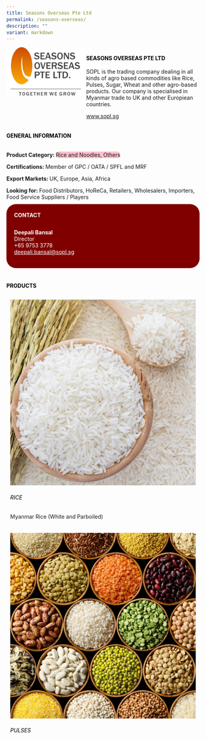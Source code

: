 ```yaml
---
title: Seasons Overseas Pte Ltd
permalink: /seasons-overseas/
description: ""
variant: markdown
---
```

<div class="flex-paragraph">
	<div style="display: flex; flex-wrap: wrap;" class="flex-container">
		<div style="flex: 1 1 40%; display: block;" class="card sgds">
			<img src="/images/seasons_overseas_logo.png">
		</div>
		<div style="flex: 1 1 58%; display: block; margin-left: 3px" class="card-sgds">
			<h4 style="text-transform: uppercase; color: black;"><b>Seasons Overseas Pte Ltd</b></h4>
			<p>SOPL is the trading company dealing in all kinds of agro based commodities like Rice, Pulses, Sugar, Wheat and other agro-based products. Our company is specialised in Myanmar trade to UK and other Europiean countries.</p>
			<p><a target="_blank" href="https://www.sopl.sg">www.sopl.sg</a></p>
		</div>
	</div>
</div>

<h4 style="text-transform: uppercase; color: black;">
	<b>General Information</b>
</h4>
<div style="display: flex; flex-wrap: wrap;" class="flex-container">
	<div style="flex: 1 1 65%; display: block; align-self: stretch" class="card sgds">
		<div class="flex-paragraph">
			<p>
				<b>Product Category: </b>
				<span style="background-color: pink; border-radius: 10px;">Rice and Noodles, Others</span>
			</p>
			<p>
				<b>Certifications: </b>Member of GPC / OATA / SPFL and MRF
			</p>
			<p>
				<b>Export Markets: </b>UK, Europe, Asia, Africa
			</p>
			<p style="margin-bottom: 10px;">
				<b>Looking for: </b>Food Distributors, HoReCa, Retailers, Wholesalers, Importers, Food Service Suppliers / Players
			</p>
		</div>
	</div>
	<div style="flex: 1 1 35%; padding: 10px; display: block; background-color: maroon; border-radius: 25px; align-self: center;" class="card sgds">
		<h4 style="color: white; margin-top: 10px; margin-left: 10px;">CONTACT</h4>
		<div class="flex-paragraph">
			<p style="padding: 10px; color: white;">
				<b>Deepali Bansal</b>
				<br>Director<br>+65 9753 3778<br>
				<a style="color: white;" href="mailto:deepali.bansal@sopl.sg">deepali.bansal@sopl.sg</a>
			</p>
		</div>
	</div>
</div>
<br>
<h4 style="text-transform: uppercase; color: black;">
	<b>Products</b>
</h4>
<div style="display: flex; flex-wrap: wrap;">
	<div style="flex: 1 1 47%; margin: 10px; display: block;" class="card sgds">
		<div style="display: block;" class="flex-image">
			<img src="/images/seasons_overseas_product_01.jpg">
		</div>
		<div class="flex-paragraph">
			<h6 style="text-transform: uppercase; color: black;">Rice</h6>
			<p>Myanmar Rice (White and Parboiled)</p>
		</div>
	</div>
	<div style="flex: 1 1 47%; margin: 10px; display: block;" class="card sgds">
		<div style="display: block;" class="flex-image">
			<img src="/images/seasons_overseas_product_02.jpg">
		</div>
		<div class="flex-paragraph">
			<h6 style="text-transform: uppercase; color: black;">Pulses</h6>
		</div>
	</div>
</div>
